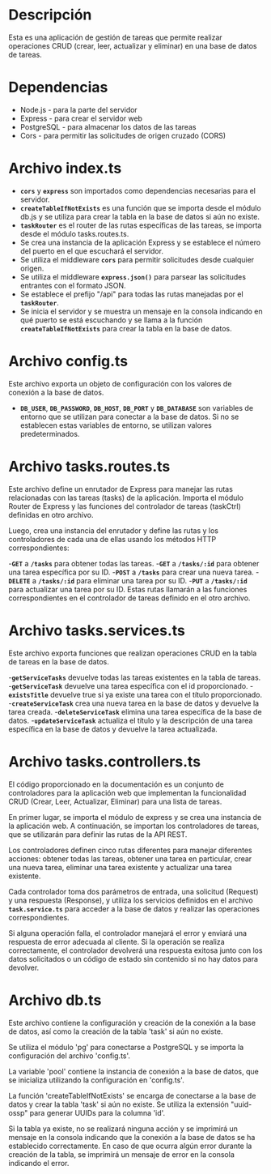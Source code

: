 # Descripción
Esta es una aplicación de gestión de tareas que permite realizar operaciones CRUD (crear, leer, actualizar y eliminar) en una base de datos de tareas.

# Dependencias
- Node.js - para la parte del servidor
- Express - para crear el servidor web
- PostgreSQL - para almacenar los datos de las tareas
- Cors - para permitir las solicitudes de origen cruzado (CORS)

# Archivo index.ts
- **`cors`** y **`express`** son importados como dependencias necesarias para el servidor.
- **`createTableIfNotExists`** es una función que se importa desde el módulo db.js y se utiliza para crear la tabla en la base de datos si aún no existe.
- **`taskRouter`** es el router de las rutas específicas de las tareas, se importa desde el módulo tasks.routes.ts.
- Se crea una instancia de la aplicación Express y se establece el número del puerto en el que escuchará el servidor.
- Se utiliza el middleware **`cors`** para permitir solicitudes desde cualquier origen.
- Se utiliza el middleware **`express.json()`** para parsear las solicitudes entrantes con el formato JSON.
- Se establece el prefijo "/api" para todas las rutas manejadas por el **`taskRouter`**.
- Se inicia el servidor y se muestra un mensaje en la consola indicando en qué puerto se está escuchando y se llama a la función **`createTableIfNotExists`** para crear la tabla en la base de datos.

# Archivo config.ts
Este archivo exporta un objeto de configuración con los valores de conexión a la base de datos.

- **`DB_USER`**, **`DB_PASSWORD`**, **`DB_HOST`**, **`DB_PORT`** y **`DB_DATABASE`** son variables de entorno que se utilizan para conectar a la base de datos. Si no se establecen estas variables de entorno, se utilizan valores predeterminados.

# Archivo tasks.routes.ts
Este archivo define un enrutador de Express para manejar las rutas relacionadas con las tareas (tasks) de la aplicación. Importa el módulo Router de Express y las funciones del controlador de tareas (taskCtrl) definidas en otro archivo.

Luego, crea una instancia del enrutador y define las rutas y los controladores de cada una de ellas usando los métodos HTTP correspondientes:

-**`GET`** a **`/tasks`** para obtener todas las tareas.
-**`GET`** a **`/tasks/:id`** para obtener una tarea específica por su ID.
-**`POST`** a **`/tasks`** para crear una nueva tarea.
-**`DELETE`** a **`/tasks/:id`** para eliminar una tarea por su ID.
-**`PUT`** a **`/tasks/:id`** para actualizar una tarea por su ID.
Estas rutas llamarán a las funciones correspondientes en el controlador de tareas definido en el otro archivo.

# Archivo tasks.services.ts
Este archivo exporta funciones que realizan operaciones CRUD en la tabla de tareas en la base de datos.

-**`getServiceTasks`** devuelve todas las tareas existentes en la tabla de tareas.
-**`getServiceTask`** devuelve una tarea específica con el id proporcionado.
-**`existsTitle`** devuelve true si ya existe una tarea con el título proporcionado.
-**`createServiceTask`** crea una nueva tarea en la base de datos y devuelve la tarea creada.
-**`deleteServiceTask`** elimina una tarea específica de la base de datos.
-**`updateServiceTask`** actualiza el título y la descripción de una tarea específica en la base de datos y devuelve la tarea actualizada.

# Archivo tasks.controllers.ts
El código proporcionado en la documentación es un conjunto de controladores para la aplicación web que implementan la funcionalidad CRUD (Crear, Leer, Actualizar, Eliminar) para una lista de tareas.

En primer lugar, se importa el módulo de express y se crea una instancia de la aplicación web. A continuación, se importan los controladores de tareas, que se utilizarán para definir las rutas de la API REST.

Los controladores definen cinco rutas diferentes para manejar diferentes acciones: obtener todas las tareas, obtener una tarea en particular, crear una nueva tarea, eliminar una tarea existente y actualizar una tarea existente.

Cada controlador toma dos parámetros de entrada, una solicitud (Request) y una respuesta (Response), y utiliza los servicios definidos en el archivo **`task.service.ts`** para acceder a la base de datos y realizar las operaciones correspondientes.

Si alguna operación falla, el controlador manejará el error y enviará una respuesta de error adecuada al cliente. Si la operación se realiza correctamente, el controlador devolverá una respuesta exitosa junto con los datos solicitados o un código de estado sin contenido si no hay datos para devolver.

# Archivo db.ts
Este archivo contiene la configuración y creación de la conexión a la base de datos, así como la creación de la tabla 'task' si aún no existe.

Se utiliza el módulo 'pg' para conectarse a PostgreSQL y se importa la configuración del archivo 'config.ts'.

La variable 'pool' contiene la instancia de conexión a la base de datos, que se inicializa utilizando la configuración en 'config.ts'.

La función 'createTableIfNotExists' se encarga de conectarse a la base de datos y crear la tabla 'task' si aún no existe. Se utiliza la extensión "uuid-ossp" para generar UUIDs para la columna 'id'.

Si la tabla ya existe, no se realizará ninguna acción y se imprimirá un mensaje en la consola indicando que la conexión a la base de datos se ha establecido correctamente. En caso de que ocurra algún error durante la creación de la tabla, se imprimirá un mensaje de error en la consola indicando el error.
